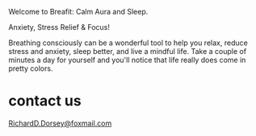 Welcome to Breafit: Calm Aura and Sleep.

Anxiety, Stress Relief & Focus!

Breathing consciously can be a wonderful tool to help you relax, reduce stress and anxiety, sleep better, and live a mindful life. Take a couple of minutes a day for yourself and you'll notice that life really does come in pretty colors.

# contact us
RichardD.Dorsey@foxmail.com
